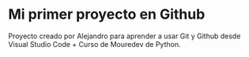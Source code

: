 # Mi primer proyecto en Github

Proyecto creado por Alejandro para aprender a usar Git y Github desde Visual Studio Code + Curso de Mouredev de Python.